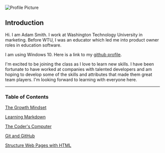 ![Profile Picture](https://avatars1.githubusercontent.com/u/63020278?s=460&u=b436d9ce8928f6db05a3242b02a9ff954d3e12dc&v=4)
## Introduction
Hi. I am Adam Smith. I work at Washington Technology University in marketing. Before WTU, I was an educator which led me into product owner roles in education software.

I am using Windows 10. Here is a link to my [github profile](https://github.com/adamsmithgit).

I'm excited to be joining the class as I love to learn new skills. I have been fortunate to have worked at companies with talented developers and am hoping to develop some of the skills and attributes that made them great team players. I'm looking forward to learning with everyone here.

<hr class="ljhr" />

### Table of Contents

[The Growth Mindset](growthmindset)

[Learning Markdown](markdown)

[The Coder's Computer](coderscomputer)

[Git and GitHub](git)

[Structure Web Pages with HTML](structure)

